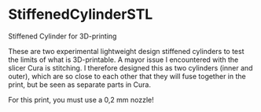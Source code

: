 # StiffenedCylinderSTL
Stiffened Cylinder for 3D-printing

These are two experimental lightweight design stiffened cylinders to test the limits of what is 3D-printable. A mayor issue I encountered with the slicer Cura is stitching. I therefore designed this as two cylinders (inner and outer), which are so close to each other that they will fuse together in the print, but be seen as separate parts in Cura.

For this print, you must use a 0,2 mm nozzle!
